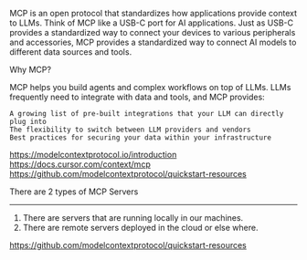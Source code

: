 MCP is an open protocol that standardizes how applications provide context to LLMs. Think of MCP like a USB-C port for AI applications. Just as USB-C provides a standardized way to connect your devices to various peripherals and accessories, MCP provides a standardized way to connect AI models to different data sources and tools.


Why MCP?

MCP helps you build agents and complex workflows on top of LLMs. LLMs frequently need to integrate with data and tools, and MCP provides:

    A growing list of pre-built integrations that your LLM can directly plug into
    The flexibility to switch between LLM providers and vendors
    Best practices for securing your data within your infrastructure


https://modelcontextprotocol.io/introduction  
https://docs.cursor.com/context/mcp  
https://github.com/modelcontextprotocol/quickstart-resources  

There are 2 types of MCP Servers
_____
1. There are servers that are running locally in our machines.  
2. There are remote servers deployed in the cloud or else where.  

https://github.com/modelcontextprotocol/quickstart-resources